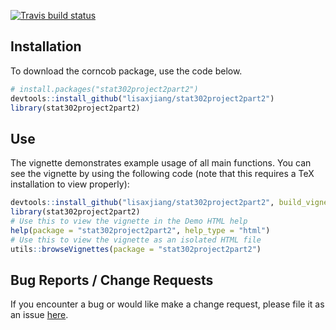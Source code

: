 [![Travis build status](https://travis-ci.com/lisaxjiang/stat302project2part2.svg?branch=master)](https://travis-ci.com/lisaxjiang/stat302project2part2)

## Installation

To download the corncob package, use the code below.

``` r
# install.packages("stat302project2part2")
devtools::install_github("lisaxjiang/stat302project2part2")
library(stat302project2part2)
```

## Use

The vignette demonstrates example usage of all main functions. You can see the vignette by using the following code (note that this requires a TeX installation to view properly):

``` r
devtools::install_github("lisaxjiang/stat302project2part2", build_vignette = TRUE, build_opts = c())
library(stat302project2part2)
# Use this to view the vignette in the Demo HTML help
help(package = "stat302project2part2", help_type = "html")
# Use this to view the vignette as an isolated HTML file
utils::browseVignettes(package = "stat302project2part2")
```

## Bug Reports / Change Requests

If you encounter a bug or would like make a change request, please file it as an issue [here](https://github.com/lisaxjiang/stat302project2part2/issues).

